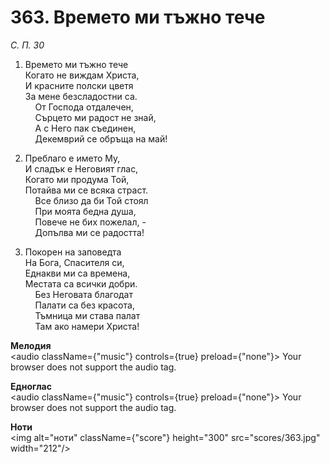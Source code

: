 # 363. Времето ми тъжно тече  

*С. П. 30*  

1. Времето ми тъжно тече  
Когато не виждам Христа,  
И красните полски цветя  
За мене безсладостни са.  
    От Господа отдалечен,  
    Сърцето ми радост не знай,  
    А с Него пак съединен,  
    Декемврий се обръща на май!  

2. Преблаго е името Му,  
И сладък е Неговият глас,  
Когато ми продума Той,  
Потайва ми се всяка страст.  
    Все близо да би Той стоял  
    При моята бедна душа,  
    Повече не бих пожелал, -  
    Допълва ми се радостта!  

3. Покорен на заповедта  
На Бога, Спасителя си,  
Еднакви ми са времена,  
Местата са всички добри.  
    Без Неговата благодат  
    Палати са без красота,  
    Тъмница ми става палат  
    Там ако намери Христа!  

__Мелодия__  
<audio className={"music"} controls={true} preload={"none"}><source src="mp3/363.mp3" type="audio/mpeg"/>
Your browser does not support the audio tag.
</audio>  

__Едноглас__  
<audio className={"music"} controls={true} preload={"none"}><source src="transp/363.mp3" type="audio/mpeg"/>
Your browser does not support the audio tag.
</audio>  

__Ноти__  
<img alt="ноти" className={"score"} height="300" src="scores/363.jpg" width="212"/>
